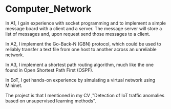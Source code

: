 # Computer_Network

In A1, I gain experience with socket programming and to implement a simple message board with a client and a server. The message server will store a list of messages and, upon request send those messages to a client. 

In A2,  I implement the Go-Back-N (GBN) protocol, which could be used to reliably transfer a text file from one host to another across an unreliable network. 

In A3, I implement a shortest path routing algorithm, much like the one found in Open Shortest Path First (OSPF). 

In EoT, I get hands-on experience by simulating a virtual network using Mininet.

The project is that I mentioned in my CV ,"Detection of IoT traffic anomalies based on unsupervised learning methods".
